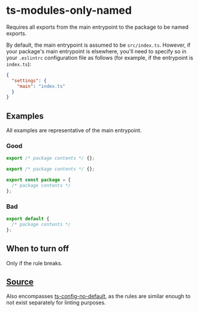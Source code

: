 # ts-modules-only-named

Requires all exports from the main entrypoint to the package to be named exports.

By default, the main entrypoint is assumed to be `src/index.ts`. However, if your package's main entrypoint is elsewhere, you'll need to specify so in your `.eslintrc` configuration file as follows (for example, if the entrypoint is `index.ts`):

```json
{
  "settings": {
    "main": "index.ts"
  }
}
```

## Examples

All examples are representative of the main entrypoint.

### Good

```ts
export /* package contents */ {};
```

```ts
export /* package contents */ {};
```

```ts
export const package = {
  /* package contents */
};
```

### Bad

```ts
export default {
  /* package contents */
};
```

## When to turn off

Only if the rule breaks.

## [Source](https://azure.github.io/azure-sdk/typescript_implementation.html#ts-modules-only-named)

Also encompasses [ts-config-no-default](https://azure.github.io/azure-sdk/typescript_implementation.html#ts-modules-no-default), as the rules are similar enough to not exist separately for linting purposes.